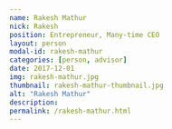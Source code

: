 ```yaml
---
name: Rakesh Mathur
nick: Rakesh
position: Entrepreneur, Many-time CEO
layout: person
modal-id: rakesh-mathur
categories: [person, advisor]
date: 2017-12-01
img: rakesh-mathur.jpg
thumbnail: rakesh-mathur-thumbnail.jpg
alt: "Rakesh Mathur"
description:
permalink: /rakesh-mathur.html
---
```

